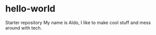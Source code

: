 # hello-world
Starter repository
My name is Aldo, I like to make cool stuff and mess around with tech.
